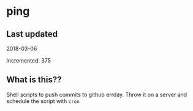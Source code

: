# ping

## Last updated
2018-03-06

Incremented: 375

## What is this??
Shell scripts to push commits to github errday. Throw it on a server and schedule the script with `cron`
